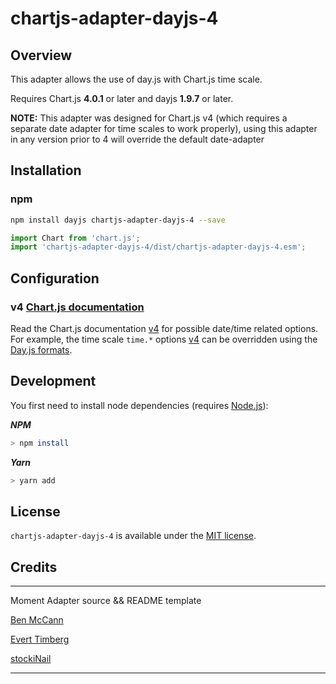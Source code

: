 # chartjs-adapter-dayjs-4

## Overview

This adapter allows the use of day.js with Chart.js time scale.

Requires Chart.js **4.0.1** or later and dayjs **1.9.7** or later.

**NOTE:** This adapter was designed for Chart.js v4 (which requires a separate date adapter for time scales to work properly), using this adapter in any version prior to 4 will override the default date-adapter

## Installation

### npm

```bash
npm install dayjs chartjs-adapter-dayjs-4 --save
```

```javascript
import Chart from 'chart.js';
import 'chartjs-adapter-dayjs-4/dist/chartjs-adapter-dayjs-4.esm';
```

## Configuration

### v4 [Chart.js documentation](https://www.chartjs.org/docs/latest)

Read the Chart.js documentation [v4](https://www.chartjs.org/docs/latest) for possible date/time related options. For example, the time scale `time.*` options [v4](https://www.chartjs.org/docs/latest/axes/cartesian/time.html#configuration-options) can be overridden using the [Day.js formats](https://day.js.org/docs/en/display/format).

## Development

You first need to install node dependencies (requires [Node.js](https://nodejs.org/)):

**_NPM_**

```bash
> npm install
```

**_Yarn_**

```bash
> yarn add
```

## License

`chartjs-adapter-dayjs-4` is available under the [MIT license](LICENSE.md).

## Credits

---

Moment Adapter source && README template

[Ben McCann](https://github.com/benmccann)

[Evert Timberg](https://github.com/etimberg)

[stockiNail](https://github.com/stockiNail)

---
